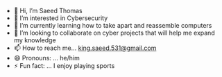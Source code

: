 - 👋 Hi, I’m Saeed Thomas
- 👀 I’m interested in Cybersecurity
- 🌱 I’m currently learning how to take apart and reassemble computers
- 💞️ I’m looking to collaborate on cyber projects that will help me expand my knowledge
- 📫 How to reach me... king.saeed.531@gmail.com
- 😄 Pronouns: ... he/him
- ⚡ Fun fact: ... I enjoy playing sports

<!---
kingsaeed531/kingsaeed531 is a ✨ special ✨ repository because its `README.md` (this file) appears on your GitHub profile.
You can click the Preview link to take a look at your changes.
--->
